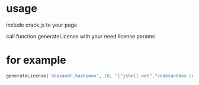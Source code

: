 # usage
include crack.js to your page

call function generateLicense with your need license params

# for example
```php
generateLicense('alexandr.hackimov', 10, '["jshell.net","codesandbox.com","jspreadsheet.com","csb.app","cdpn.io","localhost"]');
```
